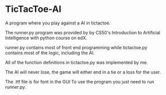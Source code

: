 # TicTacToe-AI
A program where you play against a AI in tictactoe.

The runner.py program was provided by by CS50's Introduction to Artificial Intelligence with python course on edX. 

runner.py contains most of front end programming while tictactoe.py contains most of the logic, including the AI.

All of the function definitions in tictactoe.py was implemented by me.

The AI will never lose, the game will either end in a tie or a loss for the user.

The .ttf file is for font in the GUI
To use the program you just need to run runner.py.

